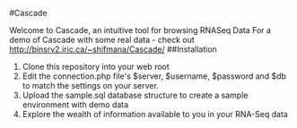 #Cascade

Welcome to Cascade, an intuitive tool for browsing RNASeq Data
For a demo of Cascade with some real data - check out http://binsrv2.iric.ca/~shifmana/Cascade/
##Installation

1. Clone this repository into your web root
2. Edit the connection.php file's $server, $username, $password and $db to match the settings on your server.
3. Upload the sample.sql database structure to create a sample environment with demo data
4. Explore the wealth of information available to you in your RNA-Seq data